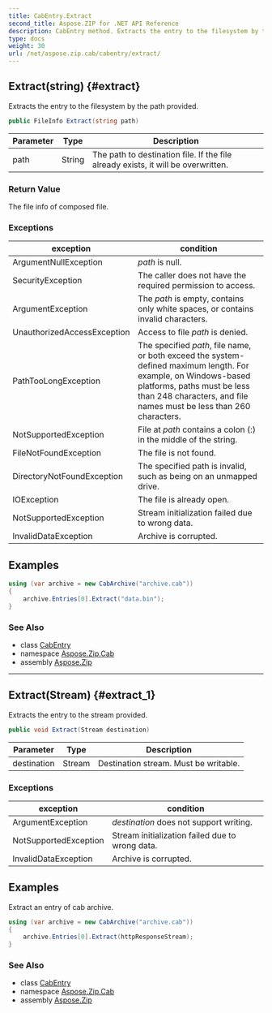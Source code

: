 ```yaml
---
title: CabEntry.Extract
second_title: Aspose.ZIP for .NET API Reference
description: CabEntry method. Extracts the entry to the filesystem by the path provided
type: docs
weight: 30
url: /net/aspose.zip.cab/cabentry/extract/
---
```

## Extract(string) {#extract}

Extracts the entry to the filesystem by the path provided.

```csharp
public FileInfo Extract(string path)
```

| Parameter | Type | Description |
| --- | --- | --- |
| path | String | The path to destination file. If the file already exists, it will be overwritten. |

### Return Value

The file info of composed file.

### Exceptions

| exception | condition |
| --- | --- |
| ArgumentNullException | *path* is null. |
| SecurityException | The caller does not have the required permission to access. |
| ArgumentException | The *path* is empty, contains only white spaces, or contains invalid characters. |
| UnauthorizedAccessException | Access to file *path* is denied. |
| PathTooLongException | The specified *path*, file name, or both exceed the system-defined maximum length. For example, on Windows-based platforms, paths must be less than 248 characters, and file names must be less than 260 characters. |
| NotSupportedException | File at *path* contains a colon (:) in the middle of the string. |
| FileNotFoundException | The file is not found. |
| DirectoryNotFoundException | The specified path is invalid, such as being on an unmapped drive. |
| IOException | The file is already open. |
| NotSupportedException | Stream initialization failed due to wrong data. |
| InvalidDataException | Archive is corrupted. |

## Examples

```csharp
using (var archive = new CabArchive("archive.cab"))
{
    archive.Entries[0].Extract("data.bin");
}
```

### See Also

* class [CabEntry](../)
* namespace [Aspose.Zip.Cab](../../cabentry/)
* assembly [Aspose.Zip](../../../)

---

## Extract(Stream) {#extract_1}

Extracts the entry to the stream provided.

```csharp
public void Extract(Stream destination)
```

| Parameter | Type | Description |
| --- | --- | --- |
| destination | Stream | Destination stream. Must be writable. |

### Exceptions

| exception | condition |
| --- | --- |
| ArgumentException | *destination* does not support writing. |
| NotSupportedException | Stream initialization failed due to wrong data. |
| InvalidDataException | Archive is corrupted. |

## Examples

Extract an entry of cab archive.

```csharp
using (var archive = new CabArchive("archive.cab"))
{
    archive.Entries[0].Extract(httpResponseStream);
}
```

### See Also

* class [CabEntry](../)
* namespace [Aspose.Zip.Cab](../../cabentry/)
* assembly [Aspose.Zip](../../../)


